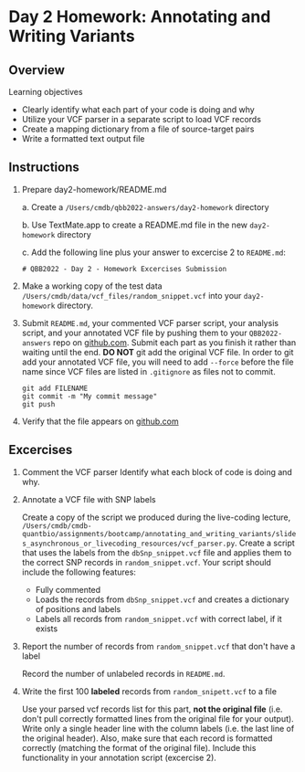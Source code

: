 # Day 2 Homework: Annotating and Writing Variants

## Overview

Learning objectives

  - Clearly identify what each part of your code is doing and why
  - Utilize your VCF parser in a separate script to load VCF records
  - Create a mapping dictionary from a file of source-target pairs
  - Write a formatted text output file 

## Instructions

1. Prepare day2-homework/README.md

    a. Create a `/Users/cmdb/qbb2022-answers/day2-homework` directory

    b. Use TextMate.app to create a README.md file in the new `day2-homework` directory
    
    c. Add the following line plus your answer to excercise 2 to `README.md`:

    ```
    # QBB2022 - Day 2 - Homework Excercises Submission
    ```

2. Make a working copy of the test data `/Users/cmdb/data/vcf_files/random_snippet.vcf` into your `day2-homework` directory.

3. Submit `README.md`, your commented VCF parser script, your analysis script, and your annotated VCF file by pushing them to your `QBB2022-answers` repo on [github.com](http://www.github.com). Submit each part as you finish it rather than waiting until the end. **DO NOT** git add the original VCF file. In order to git add your annotated VCF file, you will need to add `--force` before the file name since VCF files are listed in `.gitignore` as files not to commit.

    ```
    git add FILENAME
    git commit -m "My commit message"
    git push
    ```

4. Verify that the file appears on [github.com](https://www.github.com)

## Excercises

1. Comment the VCF parser
    Identify what each block of code is doing and why.

2. Annotate a VCF file with SNP labels

    Create a copy of the script we produced during the live-coding lecture, `/Users/cmdb/cmdb-quantbio/assignments/bootcamp/annotating_and_writing_variants/slides_asynchronous_or_livecoding_resources/vcf_parser.py`. Create a script that uses the labels from the `dbSnp_snippet.vcf` file and applies them to the correct SNP records in `random_snippet.vcf`. Your script should include the following features:

    - Fully commented
    - Loads the records from `dbSnp_snippet.vcf` and creates a dictionary of positions and labels
    - Labels all records from `random_snippet.vcf` with correct label, if it exists

3. Report the number of records from `random_snippet.vcf` that don't have a label

    Record the number of unlabeled records in `README.md`.

4. Write the first 100 **labeled** records from `random_snipett.vcf` to a file

    Use your parsed vcf records list for this part, **not the original file** (i.e. don't pull correctly formatted lines from the original file for your output). Write only a single header line with the column labels (i.e. the last line of the original header). Also, make sure that each record is formatted correctly (matching the format of the original file). Include this functionality in your annotation script (excercise 2).
